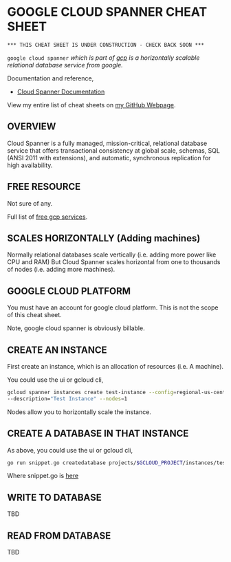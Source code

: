 # GOOGLE CLOUD SPANNER CHEAT SHEET

```
*** THIS CHEAT SHEET IS UNDER CONSTRUCTION - CHECK BACK SOON ***
```

`google cloud spanner` _which is part of
[gcp](https://github.com/JeffDeCola/my-cheat-sheets/tree/master/software/service-providers/google-cloud-platform-cheat-sheet)
is a horizontally scalable relational database
service from google._

Documentation and reference,

* [Cloud Spanner Documentation](https://cloud.google.com/spanner/docs/)

View my entire list of cheat sheets on
[my GitHub Webpage](https://jeffdecola.github.io/my-cheat-sheets/).

## OVERVIEW

Cloud Spanner is a fully managed, mission-critical, relational database service
that offers transactional consistency at global scale, schemas, SQL (ANSI 2011 with extensions),
and automatic, synchronous replication for high availability.

## FREE RESOURCE

Not sure of any.

Full list of [free gcp services](https://cloud.google.com/free/docs/gcp-free-tier).

## SCALES HORIZONTALLY (Adding machines)

Normally relational databases scale vertically
(i.e. adding more power like CPU and RAM)
But Cloud Spanner scales horizontal from one to
thousands of nodes (i.e. adding more machines).

## GOOGLE CLOUD PLATFORM

You must have an account for google cloud platform.  This is not the scope
of this cheat sheet.

Note, google cloud spanner is obviously billable.

## CREATE AN INSTANCE

First create an instance, which is an allocation of resources (i.e. A machine).

You could use the ui or gcloud cli,

```bash
gcloud spanner instances create test-instance --config=regional-us-central1 \
--description="Test Instance" --nodes=1
```

Nodes allow you to horizontally scale the instance.

## CREATE A DATABASE IN THAT INSTANCE

As above, you could use the ui or gcloud cli,

```bash
go run snippet.go createdatabase projects/$GCLOUD_PROJECT/instances/test-instance/databases/example-db
```

Where snippet.go is [here](https://github.com/GoogleCloudPlatform/golang-samples/blob/master/spanner/spanner_snippets/snippet.go)

## WRITE TO DATABASE

TBD

## READ FROM DATABASE

TBD
